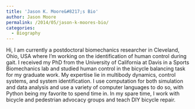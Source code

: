 ```yaml
---
title: 'Jason K. Moore&#8217;s Bio'
author: Jason Moore
permalink: /2014/05/jason-k-moores-bio/
categories:
  - Biography
---
```

Hi, I am currently a postdoctoral biomechanics researcher in Cleveland, Ohio, USA where I&#8217;m working on the identification of human control during gait. I received my PhD from the University of California at Davis in a Sports Biomechanics lab and studied human control in the bicycle balancing task for my graduate work. My expertise lie in multibody dynamics, control systems, and system identification. I use computation for both simulation and data analysis and use a variety of computer languages to do so, with Python being my favorite to spend time in. In my spare time, I work with bicycle and pedestrian advocacy groups and teach DIY bicycle repair.

